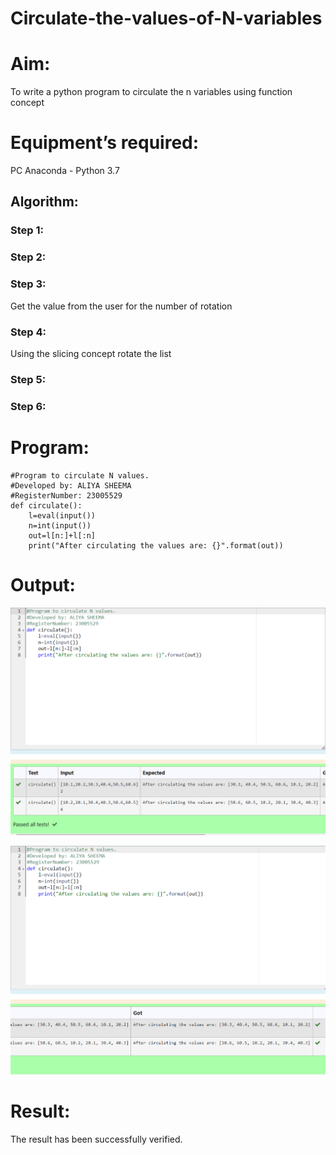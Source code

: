 # Circulate-the-values-of-N-variables
# Aim:
To write a python program to circulate the n variables using function concept
# Equipment’s required:
PC
Anaconda - Python 3.7
## Algorithm: 
### Step 1: 
### Step 2: 
### Step 3: 
Get the value from the user for the number of rotation
### Step 4: 
Using the slicing concept rotate the list

### Step 5: 
### Step 6: 
# Program:
``````
#Program to circulate N values.
#Developed by: ALIYA SHEEMA
#RegisterNumber: 23005529
def circulate():
    l=eval(input())
    n=int(input())
    out=l[n:]+l[:n]
    print("After circulating the values are: {}".format(out))
``````
# Output:

![Alt text](<Screenshot 2023-10-26 084707.png>)

![Alt text](<Screenshot 2023-10-26 085011.png>)

# Result:
The result has been successfully verified.